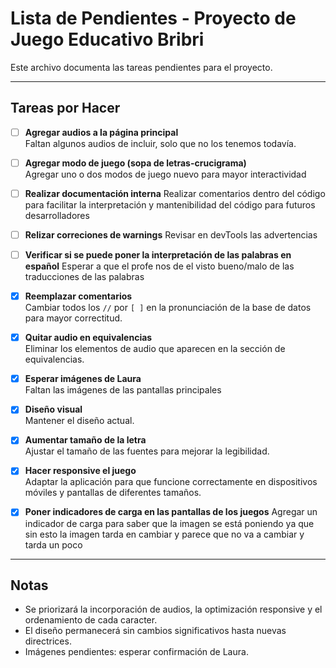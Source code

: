 # Lista de Pendientes - Proyecto de Juego Educativo Bribri

Este archivo documenta las tareas pendientes para el proyecto.

---

## Tareas por Hacer

- [ ] **Agregar audios a la página principal**  
  Faltan algunos audios de incluir, solo que no los tenemos todavía.

- [ ] **Agregar modo de juego (sopa de letras-crucigrama)**  
  Agregar uno o dos modos de juego nuevo para mayor interactividad

- [ ] **Realizar documentación interna**
  Realizar comentarios dentro del código para facilitar la interpretación y mantenibilidad del código para futuros desarrolladores

- [ ] **Relizar correciones de warnings**
  Revisar en devTools las advertencias

- [ ] **Verificar si se puede poner la interpretación de las palabras en español**
  Esperar a que el profe nos de el visto bueno/malo de las traducciones de las palabras

- [X] **Reemplazar comentarios**  
  Cambiar todos los `//` por `[ ]` en la pronunciación de la base de datos para mayor correctitud.

- [X] **Quitar audio en equivalencias**  
  Eliminar los elementos de audio que aparecen en la sección de equivalencias.

- [X] **Esperar imágenes de Laura**  
  Faltan las imágenes de las pantallas principales

- [X] **Diseño visual**  
  Mantener el diseño actual.  

- [X] **Aumentar tamaño de la letra**  
  Ajustar el tamaño de las fuentes para mejorar la legibilidad.

- [X] **Hacer responsive el juego**  
  Adaptar la aplicación para que funcione correctamente en dispositivos móviles y pantallas de diferentes tamaños.

- [X] **Poner indicadores de carga en las pantallas de los juegos**
  Agregar un indicador de carga para saber que la imagen se está poniendo ya que sin esto la imagen tarda en cambiar y parece que no va a cambiar y tarda un poco
---

## Notas
- Se priorizará la incorporación de audios, la optimización responsive y el ordenamiento de cada caracter.
- El diseño permanecerá sin cambios significativos hasta nuevas directrices.
- Imágenes pendientes: esperar confirmación de Laura.
